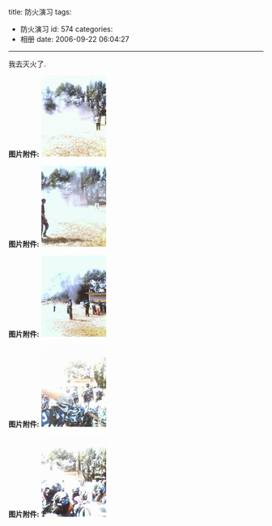 title: 防火演习
tags:
  - 防火演习
id: 574
categories:
  - 相册
date: 2006-09-22 06:04:27
---

我去灭火了.

**图片附件:**
[![p50.jpg](/wp-content/uploads/2007/01/49_p50.jpg)](http://www.foolbird.net/574.html/p50.jpg "p50.jpg")

**图片附件:**
[![p51.jpg](/wp-content/uploads/2007/01/50_p51.jpg)](http://www.foolbird.net/574.html/p51.jpg "p51.jpg")

**图片附件:**
[![p52.jpg](/wp-content/uploads/2007/01/51_p52.jpg)](http://www.foolbird.net/574.html/p52.jpg "p52.jpg")

**图片附件:**
[![p54.jpg](/wp-content/uploads/2007/01/52_p54.jpg)](http://www.foolbird.net/574.html/p54.jpg "p54.jpg")

**图片附件:**
[![p57.jpg](/wp-content/uploads/2007/01/53_p57.jpg)](http://www.foolbird.net/574.html/p57.jpg "p57.jpg")